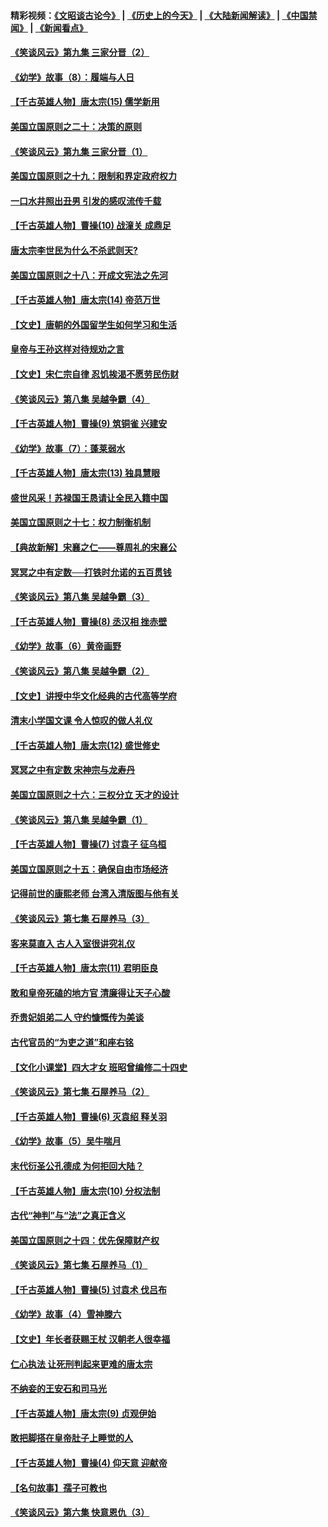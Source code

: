 #### 精彩视频：[《文昭谈古论今》](http://45.76.195.252/wenzhao) | [《历史上的今天》](http://45.76.195.252/today-in-history) | [《大陆新闻解读》](http://45.76.195.252/ntdtv-comedy) | [《中国禁闻》](http://45.76.195.252/ntdtv-news) | [《新闻看点》](http://45.76.195.252/news-insight) 

 #### [《笑谈风云》第九集 三家分晋（2）](../pages/nsc975/n11028610.md?t=02131355) 

#### [《幼学》故事（8）：履端与人日](../pages/nsc975/n10990550.md?t=02131355) 

#### [【千古英雄人物】唐太宗(15) 儒学新用](../pages/nsc975/n8046225.md?t=02131355) 

#### [美国立国原则之二十：决策的原则](../pages/nsc975/n11034691.md?t=02131355) 

#### [《笑谈风云》第九集 三家分晋（1）](../pages/nsc975/n11028591.md?t=02131355) 

#### [美国立国原则之十九：限制和界定政府权力](../pages/nsc975/n11023895.md?t=02131355) 

#### [一口水井照出丑男 引发的感叹流传千载](../pages/nsc975/n11004598.md?t=02131355) 

#### [【千古英雄人物】曹操(10) 战潼关 成鼎足](../pages/nsc975/n7779963.md?t=02131355) 

#### [唐太宗李世民为什么不杀武则天?](../pages/nsc975/n11034040.md?t=02131355) 

#### [美国立国原则之十八：开成文宪法之先河](../pages/nsc975/n11008526.md?t=02131355) 

#### [【千古英雄人物】唐太宗(14) 帝范万世](../pages/nsc975/n8034234.md?t=02131355) 

#### [【文史】唐朝的外国留学生如何学习和生活](../pages/nsc975/n11010825.md?t=02131355) 

#### [皇帝与王孙这样对待规劝之言](../pages/nsc975/n10994666.md?t=02131355) 

#### [【文史】宋仁宗自律 忍饥挨渴不愿劳民伤财](../pages/nsc975/n10997349.md?t=02131355) 

#### [《笑谈风云》第八集 吴越争霸（4）](../pages/nsc975/n11010924.md?t=02131355) 

#### [【千古英雄人物】曹操(9) 筑铜雀 兴建安](../pages/nsc975/n7662497.md?t=02131355) 

#### [《幼学》故事（7）：蓬莱弱水](../pages/nsc975/n10990547.md?t=02131355) 

#### [【千古英雄人物】唐太宗(13) 独具慧眼](../pages/nsc975/n8034179.md?t=02131355) 

#### [盛世风采！苏禄国王恳请让全民入籍中国](../pages/nsc975/n10992284.md?t=02131355) 

#### [美国立国原则之十七：权力制衡机制](../pages/nsc975/n11002624.md?t=02131355) 

#### [【典故新解】宋襄之仁——尊周礼的宋襄公](../pages/nsc975/n11018653.md?t=02131355) 

#### [冥冥之中有定数──打铁时允诺的五百贯钱](../pages/nsc975/n334213.md?t=02131355) 

#### [《笑谈风云》第八集 吴越争霸（3）](../pages/nsc975/n11010889.md?t=02131355) 

#### [【千古英雄人物】曹操(8) 丞汉相 挫赤壁](../pages/nsc975/n7662490.md?t=02131355) 

#### [《幼学》故事（6）黄帝画野](../pages/nsc975/n10990546.md?t=02131355) 

#### [《笑谈风云》第八集 吴越争霸（2）](../pages/nsc975/n10996834.md?t=02131355) 

#### [【文史】讲授中华文化经典的古代高等学府](../pages/nsc975/n11003895.md?t=02131355) 

#### [清末小学国文课 令人惊叹的做人礼仪](../pages/nsc975/n10980226.md?t=02131355) 

#### [【千古英雄人物】唐太宗(12) 盛世修史](../pages/nsc975/n8034115.md?t=02131355) 

#### [冥冥之中有定数 宋神宗与龙寿丹](../pages/nsc975/n11008770.md?t=02131355) 

#### [美国立国原则之十六：三权分立 天才的设计](../pages/nsc975/n10991293.md?t=02131355) 

#### [《笑谈风云》第八集 吴越争霸（1）](../pages/nsc975/n10987751.md?t=02131355) 

#### [【千古英雄人物】曹操(7) 讨袁子 征乌桓](../pages/nsc975/n7662459.md?t=02131355) 

#### [美国立国原则之十五：确保自由市场经济](../pages/nsc975/n10957715.md?t=02131355) 

#### [记得前世的康熙老师 台湾入清版图与他有关](../pages/nsc975/n11004761.md?t=02131355) 

#### [《笑谈风云》第七集 石屋养马（3）](../pages/nsc975/n10964155.md?t=02131355) 

#### [客来莫直入 古人入室很讲究礼仪](../pages/nsc975/n11002636.md?t=02131355) 

#### [【千古英雄人物】唐太宗(11) 君明臣良](../pages/nsc975/n8030388.md?t=02131355) 

#### [敢和皇帝死磕的地方官 清廉得让天子心酸](../pages/nsc975/n10999336.md?t=02131355) 

#### [乔贵妃姐弟二人 守约慷慨传为美谈](../pages/nsc975/n10842491.md?t=02131355) 

#### [古代官员的“为吏之道”和座右铭](../pages/nsc975/n10989890.md?t=02131355) 

#### [【文化小课堂】四大才女 班昭曾编修二十四史](../pages/nsc975/n10996143.md?t=02131355) 

#### [《笑谈风云》第七集 石屋养马（2）](../pages/nsc975/n10964109.md?t=02131355) 

#### [【千古英雄人物】曹操(6) 灭袁绍 释关羽](../pages/nsc975/n7662436.md?t=02131355) 

#### [《幼学》故事（5）吴牛喘月](../pages/nsc975/n10806013.md?t=02131355) 

#### [末代衍圣公孔德成 为何拒回大陆？](../pages/nsc975/n10992548.md?t=02131355) 

#### [【千古英雄人物】唐太宗(10) 分权法制](../pages/nsc975/n8025970.md?t=02131355) 

#### [古代“神判”与“法”之真正含义](../pages/nsc975/n10982291.md?t=02131355) 

#### [美国立国原则之十四：优先保障财产权](../pages/nsc975/n10954086.md?t=02131355) 

#### [《笑谈风云》第七集 石屋养马（1）](../pages/nsc975/n10964072.md?t=02131355) 

#### [【千古英雄人物】曹操(5) 讨袁术 伐吕布](../pages/nsc975/n7637126.md?t=02131355) 

#### [《幼学》故事（4）雪神滕六](../pages/nsc975/n10806012.md?t=02131355) 

#### [【文史】年长者获赐王杖 汉朝老人很幸福](../pages/nsc975/n10980263.md?t=02131355) 

#### [仁心执法 让死刑判起来更难的唐太宗](../pages/nsc975/n10979954.md?t=02131355) 

#### [不纳妾的王安石和司马光](../pages/nsc975/n2647438.md?t=02131355) 

#### [【千古英雄人物】唐太宗(9) 贞观伊始](../pages/nsc975/n8022938.md?t=02131355) 

#### [敢把脚搭在皇帝肚子上睡觉的人](../pages/nsc975/n10975530.md?t=02131355) 

#### [【千古英雄人物】曹操(4) 仰天意 迎献帝](../pages/nsc975/n7637003.md?t=02131355) 

#### [【名句故事】孺子可教也](../pages/nsc975/n10371944.md?t=02131355) 

#### [《笑谈风云》第六集 快意恩仇（3）](../pages/nsc975/n10953824.md?t=02131355) 

